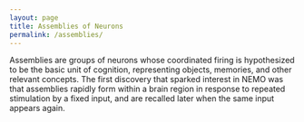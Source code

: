 ```yaml
---
layout: page
title: Assemblies of Neurons
permalink: /assemblies/
---
```


Assemblies are groups of neurons whose coordinated firing is hypothesized to be the basic unit of cognition, representing objects, memories, and other relevant concepts. The first discovery that sparked interest in NEMO was that assemblies rapidly form within a brain region in response to repeated stimulation by a fixed input, and are recalled later when the same input appears again.


